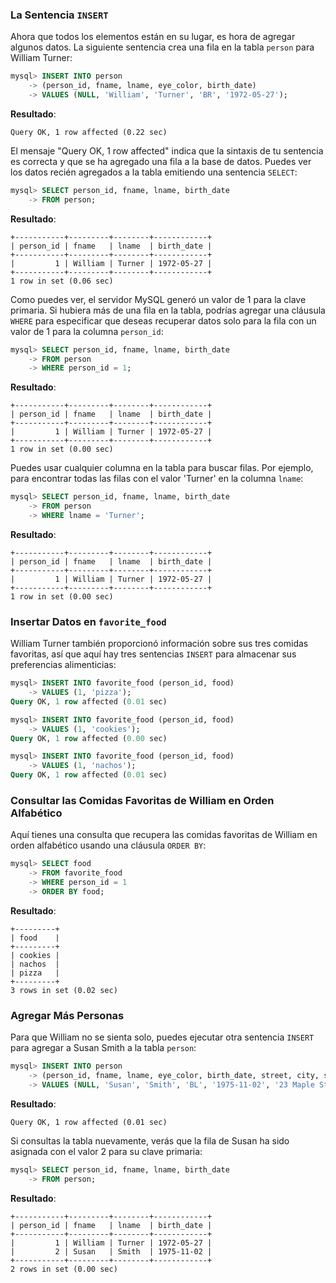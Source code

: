 ### La Sentencia `INSERT`

Ahora que todos los elementos están en su lugar, es hora de agregar algunos datos. La siguiente sentencia crea una fila en la tabla `person` para William Turner:

```sql
mysql> INSERT INTO person
    -> (person_id, fname, lname, eye_color, birth_date)
    -> VALUES (NULL, 'William', 'Turner', 'BR', '1972-05-27');
```

**Resultado**:
```
Query OK, 1 row affected (0.22 sec)
```

El mensaje "Query OK, 1 row affected" indica que la sintaxis de tu sentencia es correcta y que se ha agregado una fila a la base de datos. Puedes ver los datos recién agregados a la tabla emitiendo una sentencia `SELECT`:

```sql
mysql> SELECT person_id, fname, lname, birth_date
    -> FROM person;
```

**Resultado**:
```
+-----------+---------+--------+------------+
| person_id | fname   | lname  | birth_date |
+-----------+---------+--------+------------+
|         1 | William | Turner | 1972-05-27 |
+-----------+---------+--------+------------+
1 row in set (0.06 sec)
```

Como puedes ver, el servidor MySQL generó un valor de 1 para la clave primaria. Si hubiera más de una fila en la tabla, podrías agregar una cláusula `WHERE` para especificar que deseas recuperar datos solo para la fila con un valor de 1 para la columna `person_id`:

```sql
mysql> SELECT person_id, fname, lname, birth_date
    -> FROM person
    -> WHERE person_id = 1;
```

**Resultado**:
```
+-----------+---------+--------+------------+
| person_id | fname   | lname  | birth_date |
+-----------+---------+--------+------------+
|         1 | William | Turner | 1972-05-27 |
+-----------+---------+--------+------------+
1 row in set (0.00 sec)
```

Puedes usar cualquier columna en la tabla para buscar filas. Por ejemplo, para encontrar todas las filas con el valor 'Turner' en la columna `lname`:

```sql
mysql> SELECT person_id, fname, lname, birth_date
    -> FROM person
    -> WHERE lname = 'Turner';
```

**Resultado**:
```
+-----------+---------+--------+------------+
| person_id | fname   | lname  | birth_date |
+-----------+---------+--------+------------+
|         1 | William | Turner | 1972-05-27 |
+-----------+---------+--------+------------+
1 row in set (0.00 sec)
```

### Insertar Datos en `favorite_food`

William Turner también proporcionó información sobre sus tres comidas favoritas, así que aquí hay tres sentencias `INSERT` para almacenar sus preferencias alimenticias:

```sql
mysql> INSERT INTO favorite_food (person_id, food)
    -> VALUES (1, 'pizza');
Query OK, 1 row affected (0.01 sec)

mysql> INSERT INTO favorite_food (person_id, food)
    -> VALUES (1, 'cookies');
Query OK, 1 row affected (0.00 sec)

mysql> INSERT INTO favorite_food (person_id, food)
    -> VALUES (1, 'nachos');
Query OK, 1 row affected (0.01 sec)
```

### Consultar las Comidas Favoritas de William en Orden Alfabético

Aquí tienes una consulta que recupera las comidas favoritas de William en orden alfabético usando una cláusula `ORDER BY`:

```sql
mysql> SELECT food
    -> FROM favorite_food
    -> WHERE person_id = 1
    -> ORDER BY food;
```

**Resultado**:
```
+---------+
| food    |
+---------+
| cookies |
| nachos  |
| pizza   |
+---------+
3 rows in set (0.02 sec)
```

### Agregar Más Personas

Para que William no se sienta solo, puedes ejecutar otra sentencia `INSERT` para agregar a Susan Smith a la tabla `person`:

```sql
mysql> INSERT INTO person
    -> (person_id, fname, lname, eye_color, birth_date, street, city, state, country, postal_code)
    -> VALUES (NULL, 'Susan', 'Smith', 'BL', '1975-11-02', '23 Maple St.', 'Arlington', 'VA', 'USA', '20220');
```

**Resultado**:
```
Query OK, 1 row affected (0.01 sec)
```

Si consultas la tabla nuevamente, verás que la fila de Susan ha sido asignada con el valor 2 para su clave primaria:

```sql
mysql> SELECT person_id, fname, lname, birth_date
    -> FROM person;
```

**Resultado**:
```
+-----------+---------+--------+------------+
| person_id | fname   | lname  | birth_date |
+-----------+---------+--------+------------+
|         1 | William | Turner | 1972-05-27 |
|         2 | Susan   | Smith  | 1975-11-02 |
+-----------+---------+--------+------------+
2 rows in set (0.00 sec)
```

